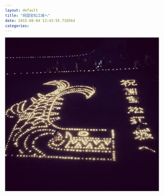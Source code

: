 ```yaml
---
layout: default
title: "祝国宝松江城へ"
date: 2015-08-04 13:43:55.718564
categories: 
---
```


![](/assets/images/201506/11375970_818651238242666_95702948_n.jpg)


